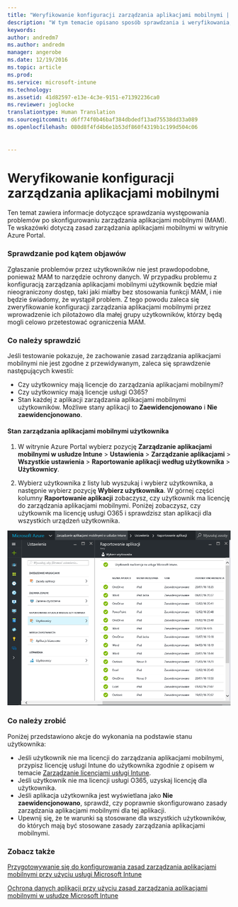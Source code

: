 ```yaml
---
title: "Weryfikowanie konfiguracji zarządzania aplikacjami mobilnymi | Dokumentacja firmy Microsoft"
description: "W tym temacie opisano sposób sprawdzania i weryfikowania, czy zasady zarządzania aplikacjami mobilnymi są poprawnie skonfigurowane i działają zgodnie z oczekiwaniami."
keywords: 
author: andredm7
ms.author: andredm
manager: angerobe
ms.date: 12/19/2016
ms.topic: article
ms.prod: 
ms.service: microsoft-intune
ms.technology: 
ms.assetid: 41d82597-e13e-4c3e-9151-e71392236ca0
ms.reviewer: joglocke
translationtype: Human Translation
ms.sourcegitcommit: d6ff74f0b46baf384dbdedf13ad75538dd33a089
ms.openlocfilehash: 080d8f4fd4b6e1b53df860f4319b1c199d504c06


---
```


# <a name="validating-your-mobile-application-management-setup"></a>Weryfikowanie konfiguracji zarządzania aplikacjami mobilnymi

Ten temat zawiera informacje dotyczące sprawdzania występowania problemów po skonfigurowaniu zarządzania aplikacjami mobilnymi (MAM). Te wskazówki dotyczą zasad zarządzania aplikacjami mobilnymi w witrynie Azure Portal.

### <a name="checking-for-symptoms"></a>Sprawdzanie pod kątem objawów
Zgłaszanie problemów przez użytkowników nie jest prawdopodobne, ponieważ MAM to narzędzie ochrony danych. W przypadku problemu z konfiguracją zarządzania aplikacjami mobilnymi użytkownik będzie miał nieograniczony dostęp, taki jaki miałby bez stosowania funkcji MAM, i nie będzie świadomy, że wystąpił problem. Z tego powodu zaleca się zweryfikowanie konfiguracji zarządzania aplikacjami mobilnymi przez wprowadzenie ich pilotażowo dla małej grupy użytkowników, którzy będą mogli celowo przetestować ograniczenia MAM.


### <a name="what-to-check"></a>Co należy sprawdzić

Jeśli testowanie pokazuje, że zachowanie zasad zarządzania aplikacjami mobilnymi nie jest zgodne z przewidywanym, zaleca się sprawdzenie następujących kwestii:

- Czy użytkownicy mają licencje do zarządzania aplikacjami mobilnymi?
- Czy użytkownicy mają licencje usługi O365?
- Stan każdej z aplikacji zarządzania aplikacjami mobilnymi użytkowników. Możliwe stany aplikacji to **Zaewidencjonowano** i **Nie zaewidencjonowano**.

#### <a name="user-mam-status"></a>Stan zarządzania aplikacjami mobilnymi użytkownika
1. W witrynie Azure Portal wybierz pozycję **Zarządzanie aplikacjami mobilnymi w usłudze Intune** > **Ustawienia** > **Zarządzanie aplikacjami** > **Wszystkie ustawienia** > **Raportowanie aplikacji według użytkownika** > **Użytkownicy**.

2. Wybierz użytkownika z listy lub wyszukaj i wybierz użytkownika, a następnie wybierz pozycję **Wybierz użytkownika**. W górnej części kolumny **Raportowanie aplikacji** zobaczysz, czy użytkownik ma licencję do zarządzania aplikacjami mobilnymi. Poniżej zobaczysz, czy użytkownik ma licencję usługi O365 i sprawdzisz stan aplikacji dla wszystkich urządzeń użytkownika.

![Stan aplikacji dla zarządzania aplikacjami mobilnymi](..\media\ts-mam-user-apps.png)

### <a name="what-to-do"></a>Co należy zrobić
Poniżej przedstawiono akcje do wykonania na podstawie stanu użytkownika:

- Jeśli użytkownik nie ma licencji do zarządzania aplikacjami mobilnymi, przypisz licencję usługi Intune do użytkownika zgodnie z opisem w temacie [Zarządzanie licencjami usługi Intune](..\get-started\start-with-a-paid-subscription-to-microsoft-intune.md).
- Jeśli użytkownik nie ma licencji usługi O365, uzyskaj licencję dla użytkownika.
- Jeśli aplikacja użytkownika jest wyświetlana jako **Nie zaewidencjonowano**, sprawdź, czy poprawnie skonfigurowano zasady zarządzania aplikacjami mobilnymi dla tej aplikacji.
- Upewnij się, że te warunki są stosowane dla wszystkich użytkowników, do których mają być stosowane zasady zarządzania aplikacjami mobilnymi.

### <a name="see-also"></a>Zobacz także
[Przygotowywanie się do konfigurowania zasad zarządzania aplikacjami mobilnymi przy użyciu usługi Microsoft Intune](..\deploy-use\get-ready-to-configure-mobile-app-management-policies-with-microsoft-intune.md)

[Ochrona danych aplikacji przy użyciu zasad zarządzania aplikacjami mobilnymi w usłudze Microsoft Intune](..\deploy-use\protect-app-data-using-mobile-app-management-policies-with-microsoft-intune.md)



<!--HONumber=Dec16_HO2-->



